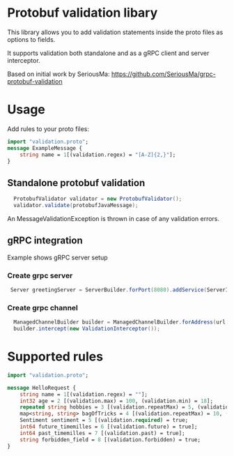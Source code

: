# Protobuf validation libary

This library allows you to add validation statements inside the proto files as options to fields.

It supports validation both standalone and as a gRPC client and server interceptor.

Based on initial work by SeriousMa: https://github.com/SeriousMa/grpc-protobuf-validation

# Usage

Add rules to your proto files:
```proto
import "validation.proto";
message ExampleMessage {
    string name = 1[(validation.regex) = "[A-Z]{2,}"];
}
```

## Standalone protobuf validation

```java
  ProtobufValidator validator = new ProtobufValidator();
  validator.validate(protobufJavaMessage);
```

An MessageValidationException is thrown in case of any validation errors.

## gRPC integration

Example shows gRPC server setup

### Create grpc server 
```java
 Server greetingServer = ServerBuilder.forPort(8080).addService(ServerInterceptors.intercept(new GreetingServiceImpl(), new ValidationInterceptor())).build();

```

### Create grpc channel

```java
  ManagedChannelBuilder builder = ManagedChannelBuilder.forAddress(url.getHost(), url.getPort()).usePlaintext(true);
  builder.intercept(new ValidationInterceptor());
```

# Supported rules

```proto
import "validation.proto";

message HelloRequest {
    string name = 1[(validation.regex) = ""];
    int32 age = 2 [(validation.max) = 100, (validation.min) = 18];
    repeated string hobbies = 3 [(validation.repeatMax) = 5, (validation.repeatMin) = 2];
    map<string, string> bagOfTricks = 4 [(validation.repeatMax) = 10, (validation.repeatMin) = 2];
    Sentiment sentiment = 5 [(validation.required) = true;
    int64 future_timemilles = 6 [(validation.future) = true];
    int64 past_timemilles = 7 [(validation.past) = true];
    string forbidden_field = 8 [(validation.forbidden) = true;
}
```
